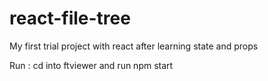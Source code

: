 # react-file-tree
My first trial project with react after learning state and props 

Run : cd into ftviewer and run npm start
